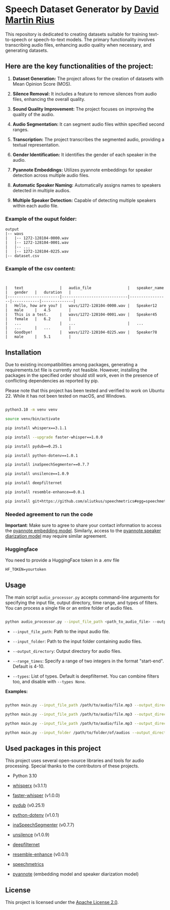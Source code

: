 # Speech Dataset Generator by [David Martin Rius](https://github.com/davidmartinrius/speech-dataset-generator)

This repository is dedicated to creating datasets suitable for training text-to-speech or speech-to-text models. The primary functionality involves transcribing audio files, enhancing audio quality when necessary, and generating datasets.


## Here are the key functionalities of the project:

1. **Dataset Generation:** The project allows for the creation of datasets with Mean Opinion Score (MOS).

2. **Silence Removal:** It includes a feature to remove silences from audio files, enhancing the overall quality.

3. **Sound Quality Improvement:** The project focuses on improving the quality of the audio.

4. **Audio Segmentation:** It can segment audio files within specified second ranges.

5. **Transcription:** The project transcribes the segmented audio, providing a textual representation.

6. **Gender Identification:** It identifies the gender of each speaker in the audio.

7. **Pyannote Embeddings:** Utilizes pyannote embeddings for speaker detection across multiple audio files.

8. **Automatic Speaker Naming:** Automatically assigns names to speakers detected in multiple audios.

9. **Multiple Speaker Detection:** Capable of detecting multiple speakers within each audio file.

### Example of the ouput folder:
```plaintext
output
|-- wavs
|   |-- 1272-128104-0000.wav
|   |-- 1272-128104-0001.wav
|   |-- ...
|   |-- 1272-128104-0225.wav
|-- dataset.csv
```

### Example of the csv content:

```plaintext


|   text                |   audio_file                |   speaker_name  |   gender   |   duration   |
|-----------------------|-----------------------------|-----------------|------------|--------------|
|   Hello, how are you? |   wavs/1272-128104-0000.wav |   Speaker12     |   male     |   4.5        |
|   This is a test.     |   wavs/1272-128104-0001.wav |   Speaker45     |   female   |   6.2        |
|   ...                 |   ...                       |   ...           |   ...      |   ...        |
|   Goodbye!            |   wavs/1272-128104-0225.wav |   Speaker78     |   male     |   5.1        |

```
## Installation

Due to existing incompatibilities among packages, generating a requirements.txt file is currently not feasible. However, installing the packages in the specified order should still work, even in the presence of conflicting dependencies as reported by pip.

Please note that this project has been tested and verified to work on Ubuntu 22. While it has not been tested on macOS, and Windows.

```bash

python3.10 -m venv venv 

source venv/bin/activate

pip install whisperx==3.1.1

pip install --upgrade faster-whisper==1.0.0

pip install pydub==0.25.1

pip install python-dotenv==1.0.1

pip install inaSpeechSegmenter==0.7.7

pip install unsilence==1.0.9

pip install deepfilternet

pip install resemble-enhance==0.0.1

pip install git+https://github.com/aliutkus/speechmetrics#egg=speechmetrics

```

### Needed agreement to run the code

**Important**: Make sure to agree to share your contact information to access the [pyannote embedding model](https://huggingface.co/pyannote/embedding). Similarly, access to the [pyannote speaker diarization model](https://huggingface.co/pyannote/speaker-diarization) may require similar agreement.

### Huggingface
You need to provide a HuggingFace token in a .env file

```
HF_TOKEN=yourtoken
```


## Usage

The main script `audio_processor.py` accepts command-line arguments for specifying the input file, output directory, time range, and types of filters. You can process a single file or an entire folder of audio files.

```bash

python audio_processor.py --input_file_path <path_to_audio_file> --output_directory <output_directory> --range_times <start-end> --types <filter_types>

```

- `--input_file_path`: Path to the input audio file.

- `--input_folder`: Path to the input folder containing audio files.

- `--output_directory`: Output directory for audio files.

- `--range_times`: Specify a range of two integers in the format "start-end". Default is 4-10.

- `--types`: List of types. Default is deepfilternet. You can combine filters too, and disable with `--types None`.

**Examples:**

```bash

python main.py --input_file_path /path/to/audio/file.mp3 --output_directory /output/directory --range_times 4-10 --types deepfilternet enhance_audio_resembleai

python main.py --input_file_path /path/to/audio/file.mp3 --output_directory /output/directory --range_times 4-10 --types None

python main.py --input_file_path /path/to/audio/file.mp3 --output_directory /output/directory --range_times 4-10 --types None

python main.py --input_folder /path/to/folder/of/audios --output_directory /output/directory --range_times 4-10 --types deepfilternet 

```

## Used packages in this project
This project uses several open-source libraries and tools for audio processing. Special thanks to the contributors of these projects.

- Python 3.10

- [whisperx](https://github.com/wisemanlab/whisperx) (v3.1.1)

- [faster-whisper](https://github.com/wisemanlab/faster-whisper) (v1.0.0)

- [pydub](https://github.com/jiaaro/pydub) (v0.25.1)

- [python-dotenv](https://github.com/theskumar/python-dotenv) (v1.0.1)

- [inaSpeechSegmenter](https://github.com/ina-foss/inaSpeechSegmenter) (v0.7.7)

- [unsilence](https://github.com/lagmoellertim/unsilence) (v1.0.9)

- [deepfilternet](https://github.com/Rikorose/DeepFilterNet)

- [resemble-enhance](https://github.com/resemble-ai/resemble-enhance) (v0.0.1)

- [speechmetrics](https://github.com/aliutkus/speechmetrics)

- [pyannote](https://huggingface.co/pyannote) (embedding model and speaker diarization model)

## License

This project is licensed under the [Apache License 2.0](LICENSE).
